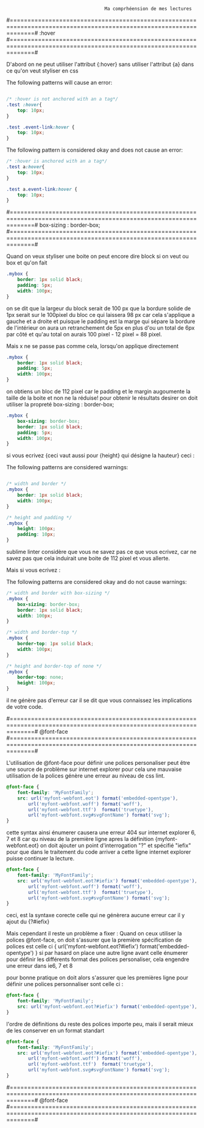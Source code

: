 										Ma comprhéension de mes lectures

#===================================================================================================================#
													:hover
#===================================================================================================================#

D'abord on ne peut utiliser l'attribut {:hover} sans utiliser l'attribut {a} dans ce qu'on veut styliser en css

The following patterns will cause an error:

```css

/* :hover is not anchored with an a tag*/
.test :hover{
    top: 10px;
}

.test .event-link:hover {
    top: 10px;
}

```

The following pattern is considered okay and does not cause an error:

```css
/* :hover is anchored with an a tag*/
.test a:hover{
    top: 10px;
}

.test a.event-link:hover {
    top: 10px;
}
```


#===================================================================================================================#
													box-sizing : border-box;
#===================================================================================================================#

Quand on veux styliser une boite on peut encore dire block si on veut ou box et qu'on fait 
```css
.mybox {
    border: 1px solid black;
    padding: 5px;
    width: 100px;
}
```
on se dit que la largeur du block serait de 100 px 
que la bordure solide de 1px serait sur le 100pixel du bloc ce qui laissera 98 px
car cela s'applique a gauche et a droite
et puisque le padding est la marge qui sépare la bordure de l'intérieur on aura un retranchement
de 5px en plus
d'ou un total de 6px par côté et qu'au total on aurais
100 pixel - 12 pixel = 88 pixel.

Mais x ne se passe pas comme cela,
lorsqu'on applique directement
```css
.mybox {
    border: 1px solid black;
    padding: 5px;
    width: 100px;
}
```
on obtiens un bloc de 112 pixel car le padding et le margin augoumente la taille de la boite et non ne la réduise!
pour obtenir le résultats desirer on doit utiliser la propreté box-sizing : border-box;

```css
.mybox {
    box-sizing: border-box;
    border: 1px solid black;
    padding: 5px;
    width: 100px;
}
```

si vous ecrivez {ceci vaut aussi pour {height} qui désigne la hauteur} ceci :

The following patterns are considered warnings:

```css

/* width and border */
.mybox {
    border: 1px solid black;
    width: 100px;
}

/* height and padding */
.mybox {
    height: 100px;
    padding: 10px;
}
```

sublime linter considère que vous ne savez pas ce que vous ecrivez, car ne savez pas que cela induirait
une boite de 112 pixel et vous allerte.

Mais si vous ecrivez :

The following patterns are considered okay and do not cause warnings:

```css
/* width and border with box-sizing */
.mybox {
    box-sizing: border-box;
    border: 1px solid black;
    width: 100px;
}

/* width and border-top */
.mybox {
    border-top: 1px solid black;
    width: 100px;
}

/* height and border-top of none */
.mybox {
    border-top: none;
    height: 100px;
}

```

il ne génère pas d'erreur car il se dit que vous connaissez les implications de votre code.


#===================================================================================================================#
													@font-face
#===================================================================================================================#

L'utilisation de @font-face pour  définir une polices personaliser peut être une source de problème sur internet explorer
pour cela une mauvaise utilisation de la polices génère une erreur au niveau de css lint.

```css
@font-face {
    font-family: 'MyFontFamily';
    src: url('myfont-webfont.eot') format('embedded-opentype'), 
        url('myfont-webfont.woff') format('woff'), 
        url('myfont-webfont.ttf')  format('truetype'),
        url('myfont-webfont.svg#svgFontName') format('svg');
}
```
cette syntax ainsi énumerer causera une erreur 404 sur internet explorer 6, 7 et 8
car qu niveau de la première ligne apres la définition {myfont-webfont.eot} on doit ajouter un point d'interrogation "?" et
spécifié "iefix" pour que dans le traitement du code arriver a cette ligne internet explorer puisse continuer la lecture.

```css
@font-face {
    font-family: 'MyFontFamily';
    src: url('myfont-webfont.eot?#iefix') format('embedded-opentype'), 
        url('myfont-webfont.woff') format('woff'), 
        url('myfont-webfont.ttf')  format('truetype'),
        url('myfont-webfont.svg#svgFontName') format('svg');
}
```
ceci, est la syntaxe corecte celle qui ne génèrera aucune erreur car il y ajout du {?#iefix}

Mais cependant il reste un problème a fixer :
Quand on ceux utiliser la polices @font-face, on doit s'assurer que la première
spécification de polices est celle ci { url('myfont-webfont.eot?#iefix') format('embedded-opentype') }
si par hasard on place une autre ligne avant celle énumerer pour définir les différents format des polices
personaliser, cela engendre une erreur dans ie6, 7 et 8

pour bonne pratique on doit alors s'assurer que les premières ligne pour définir une polices personnaliser sont celle
ci :

```css
@font-face {
    font-family: 'MyFontFamily';
    src: url('myfont-webfont.eot?#iefix') format('embedded-opentype'), 
}
```
l'ordre de définitions du reste des polices importe peu, mais il serait mieux de les conserver en un format standart

```css
@font-face {
    font-family: 'MyFontFamily';
    src: url('myfont-webfont.eot?#iefix') format('embedded-opentype'), 
        url('myfont-webfont.woff') format('woff'), 
        url('myfont-webfont.ttf')  format('truetype'),
        url('myfont-webfont.svg#svgFontName') format('svg');
}
```

#===================================================================================================================#
													@font-face
#===================================================================================================================#


